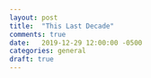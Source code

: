 ```yaml
---
layout: post
title:  "This Last Decade"
comments: true
date:   2019-12-29 12:00:00 -0500
categories: general
draft: true
---
```

